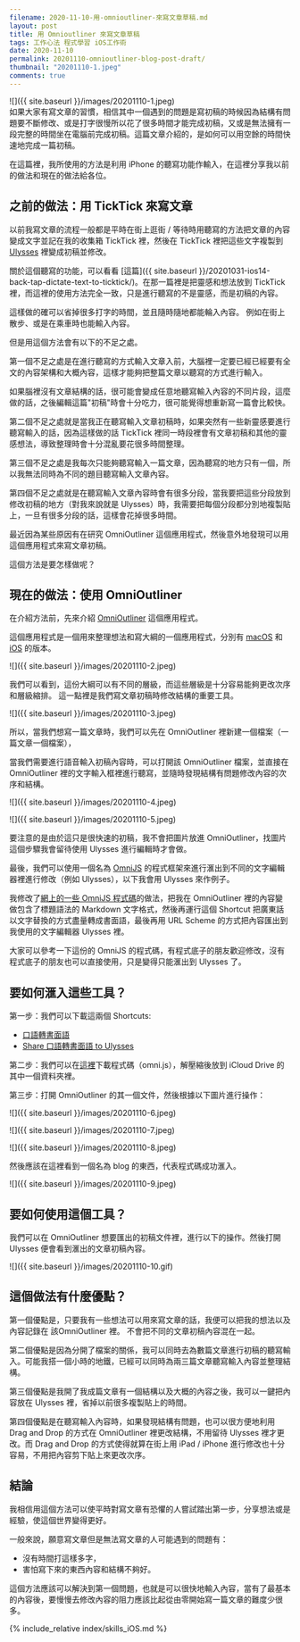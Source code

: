 ```yaml
---
filename: 2020-11-10-用-omnioutliner-來寫文章草稿.md
layout: post
title: 用 Omnioutliner 來寫文章草稿
tags: 工作心法 程式學習 iOS工作術
date: 2020-11-10
permalink: 20201110-omnioutliner-blog-post-draft/
thumbnail: "20201110-1.jpeg"
comments: true
---
```


![]({{ site.baseurl }}/images/20201110-1.jpeg)  
如果大家有寫文章的習慣，相信其中一個遇到的問題是寫初稿的時候因為結構有問題要不斷修改、或是打字很慢所以花了很多時間才能完成初稿，又或是無法擁有一段完整的時間坐在電腦前完成初稿。這篇文章介紹的，是如何可以用空餘的時間快速地完成一篇初稿。

在這篇裡，我所使用的方法是利用 iPhone 的聽寫功能作輸入，在這裡分享我以前的做法和現在的做法給各位。

## 之前的做法：用 TickTick 來寫文章

以前我寫文章的流程一般都是平時在街上逛街 / 等待時用聽寫的方法把文章的內容變成文字並記在我的收集箱 TickTick 裡，然後在 TickTick 裡把這些文字複製到 [Ulysses](https://ulysses.app) 裡變成初稿並修改。

關於這個聽寫的功能，可以看看 [這篇]({{ site.baseurl }}/20201031-ios14-back-tap-dictate-text-to-ticktick/)。在那一篇裡是把靈感和想法放到 TickTick 裡，而這裡的使用方法完全一致，只是進行聽寫的不是靈感，而是初稿的內容。

這樣做的確可以省掉很多打字的時間，並且隨時隨地都能輪入內容。 例如在街上散步、或是在乘車時也能輸入內容。

但是用這個方法會有以下的不足之處。

第一個不足之處是在進行聽寫的方式輸入文章入前，大腦裡一定要已經已經要有全文的內容架構和大概內容，這樣才能夠把整篇文章以聽寫的方式進行輸入。

如果腦裡沒有文章結構的話，很可能會變成任意地聽寫輸入內容的不同片段，這麼做的話，之後編輯這篇"初稿"時會十分吃力，很可能覺得想重新寫一篇會比較快。

第二個不足之處就是當我正在聽寫輸入文章初稿時，如果突然有一些新靈感要進行聽寫輸入的話，因為這樣做的話 TickTick 裡同一時段裡會有文章初稿和其他的靈感想法，導致整理時會十分混亂要花很多時間整理。

第三個不足之處是我每次只能夠聽寫輸入一篇文章，因為聽寫的地方只有一個，所以我無法同時為不同的題目聽寫輸入文章內容。

第四個不足之處就是在聽寫輸入文章內容時會有很多分段，當我要把這些分段放到修改初稿的地方（對我來說就是 Ulysses）時，我需要把每個分段都分別地複製貼上，一旦有很多分段的話，這樣會花掉很多時間。

最近因為某些原因有在研究 OmniOutliner 這個應用程式，然後意外地發現可以用這個應用程式來寫文章初稿。

這個方法是要怎樣做呢？

## 現在的做法：使用 OmniOutliner

在介紹方法前，先來介紹 [OmniOutliner](https://www.omnigroup.com/omnioutliner/) 這個應用程式。

這個應用程式是一個用來整理想法和寫大綱的一個應用程式，分別有 [macOS](https://www.omnigroup.com/omnioutliner/) 和 [iOS](https://www.omnigroup.com/omnioutliner/ios/) 的版本。

![]({{ site.baseurl }}/images/20201110-2.jpeg)

我們可以看到，這份大綱可以有不同的層級，而這些層級是十分容易能夠更改次序和層級縮排。 這一點裡是我們寫文章初稿時修改結構的重要工具。

![]({{ site.baseurl }}/images/20201110-3.jpeg)

所以，當我們想寫一篇文章時，我們可以先在 OmniOutliner 裡新建一個檔案（一篇文章一個檔案），

當我們需要進行語音輸入初稿內容時，可以打開該 OmniOutliner 檔案，並直接在 OmniOutliner 裡的文字輸入框裡進行聽寫，並隨時發現結構有問題修改內容的次序和結構。

![]({{ site.baseurl }}/images/20201110-4.jpeg)

![]({{ site.baseurl }}/images/20201110-5.jpeg)

要注意的是由於這只是很快速的初稿，我不會把圖片放進 OmniOutliner，找圖片這個步驟我會留待使用 Ulysses 進行編輯時才會做。

最後，我們可以使用一個名為 [OmniJS](https://omni-automation.com/omnioutliner/item.html) 的程式框架來進行滙出到不同的文字編輯器裡進行修改（例如 Ulysses），以下我會用 Ulysses 來作例子。

我修改了[網上的一些 OmniJS 程式碼](https://www.productived.net/exporting-markdown-omnioutliner/)的做法，把我在 OmniOutliner 裡的內容變做包含了標題語法的 Markdown 文字格式，然後再運行這個 Shortcut 把廣東話以文字替換的方式盡量轉成書面語，最後再用 URL Scheme 的方式把內容匯出到我使用的文字編輯器 Ulysses 裡。

大家可以參考一下這份的 OmniJS 的程式碼，有程式底子的朋友歡迎修改，沒有程式底子的朋友也可以直接使用，只是變得只能滙出到 Ulysses 了。

## 要如何滙入這些工具？

第一步：我們可以下載這兩個 Shortcuts:

* [口語轉書面語](https://www.icloud.com/shortcuts/0a29e3174ad44869a559efd68204ad2a)
* [Share 口語轉書面語 to Ulysses](https://www.icloud.com/shortcuts/d6486c055cf44700be6eb8074f46494b)

第二步：我們可以在[這裡](https://github.com/roulesophy/ios-omnioutliner-to-ulysses/raw/main/blog.omnijs.zip)下載程式碼（omni.js），解壓縮後放到 iCloud Drive 的其中一個資料夾裡。

第三步：打開 OmniOutliner 的其一個文件，然後根據以下圖片進行操作：

![]({{ site.baseurl }}/images/20201110-6.jpeg)

![]({{ site.baseurl }}/images/20201110-7.jpeg)

![]({{ site.baseurl }}/images/20201110-8.jpeg)

然後應該在這裡看到一個名為 blog 的東西，代表程式碼成功滙入。

![]({{ site.baseurl }}/images/20201110-9.jpeg)

## 要如何使用這個工具？

我們可以在 OmniOutliner 想要匯出的初稿文件裡，進行以下的操作。然後打開 Ulysses 便會看到滙出的文章初稿內容。

![]({{ site.baseurl }}/images/20201110-10.gif)

## 這個做法有什麼優點？

第一個優點是，只要我有一些想法可以用來寫文章的話，我便可以把我的想法以及內容記錄在 該OmniOutliner 裡。 不會把不同的文章初稿內容混在一起。

第二個優點是因為分開了檔案的關係，我可以同時去為數篇文章進行初稿的聽寫輸入。可能我搭一個小時的地鐵，已經可以同時為兩三篇文章聽寫輸入內容並整理結構。

第三個優點是我開了我成篇文章有一個結構以及大概的內容之後，我可以一鍵把內容放在 Ulysses 裡，省掉以前很多複製貼上的時間。

第四個優點是在聽寫輸入內容時，如果發現結構有問題，也可以很方便地利用 Drag and Drop 的方式在 OmniOutliner 裡更改結構，不用留待 Ulysses 裡才更改。而 Drag and Drop 的方式使得就算在街上用 iPad / iPhone 進行修改也十分容易，不用把內容剪下貼上來更改次序。

## 結論

 我相信用這個方法可以使平時對寫文章有恐懼的人嘗試踏出第一步，分享想法或是經驗，使這個世界變得更好。

 一般來說，願意寫文章但是無法寫文章的人可能遇到的問題有：

* 沒有時間打這樣多字，
* 害怕寫下來的東西內容和結構不夠好。

這個方法應該可以解決到第一個問題，也就是可以很快地輸入內容，當有了最基本的內容後，要慢慢去修改內容的阻力應該比起從由零開始寫一篇文章的難度少很多。

{% include_relative index/skills_iOS.md %}
